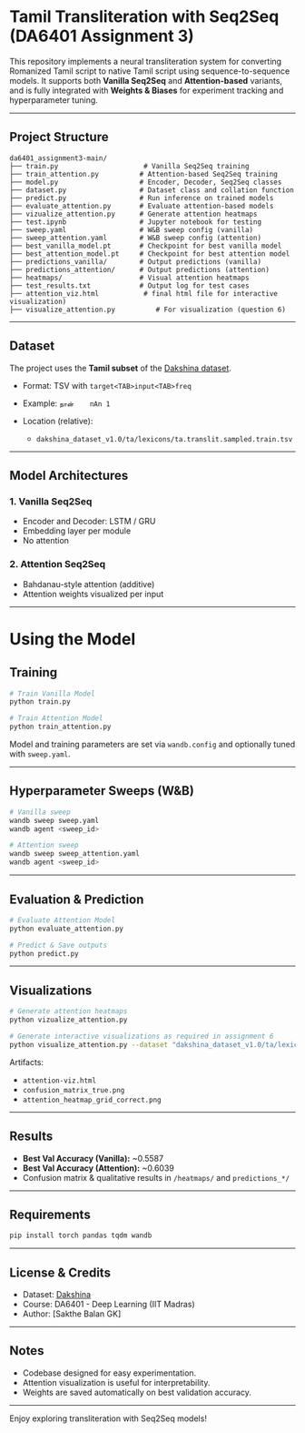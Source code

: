 # Tamil Transliteration with Seq2Seq (DA6401 Assignment 3)

This repository implements a neural transliteration system for converting Romanized Tamil script to native Tamil script using sequence-to-sequence models. It supports both **Vanilla Seq2Seq** and **Attention-based** variants, and is fully integrated with **Weights & Biases** for experiment tracking and hyperparameter tuning.

---

## Project Structure

```
da6401_assignment3-main/
├── train.py                     # Vanilla Seq2Seq training
├── train_attention.py          # Attention-based Seq2Seq training
├── model.py                    # Encoder, Decoder, Seq2Seq classes
├── dataset.py                  # Dataset class and collation function
├── predict.py                  # Run inference on trained models
├── evaluate_attention.py       # Evaluate attention-based models
├── vizualize_attention.py      # Generate attention heatmaps
├── test.ipynb                  # Jupyter notebook for testing
├── sweep.yaml                  # W&B sweep config (vanilla)
├── sweep_attention.yaml        # W&B sweep config (attention)
├── best_vanilla_model.pt       # Checkpoint for best vanilla model
├── best_attention_model.pt     # Checkpoint for best attention model
├── predictions_vanilla/        # Output predictions (vanilla)
├── predictions_attention/      # Output predictions (attention)
├── heatmaps/                   # Visual attention heatmaps
├── test_results.txt            # Output log for test cases
├── attention_viz.html           # final html file for interactive visualization)
├── visualize_attention.py          # For visualization (question 6)
```

---

## Dataset

The project uses the **Tamil subset** of the [Dakshina dataset](https://huggingface.co/datasets/dakshina).

* Format: TSV with `target<TAB>input<TAB>freq`
* Example: `நான்	nAn	1`
* Location (relative):

  * `dakshina_dataset_v1.0/ta/lexicons/ta.translit.sampled.train.tsv`

---

## Model Architectures

### 1. Vanilla Seq2Seq

* Encoder and Decoder: LSTM / GRU
* Embedding layer per module
* No attention

### 2. Attention Seq2Seq

* Bahdanau-style attention (additive)
* Attention weights visualized per input

---
# Using the Model
## Training

```bash
# Train Vanilla Model
python train.py

# Train Attention Model
python train_attention.py
```

Model and training parameters are set via `wandb.config` and optionally tuned with `sweep.yaml`.

---

## Hyperparameter Sweeps (W\&B)

```bash
# Vanilla sweep
wandb sweep sweep.yaml
wandb agent <sweep_id>

# Attention sweep
wandb sweep sweep_attention.yaml
wandb agent <sweep_id>
```

---

## Evaluation & Prediction

```bash
# Evaluate Attention Model
python evaluate_attention.py

# Predict & Save outputs
python predict.py
```

---

## Visualizations

```bash
# Generate attention heatmaps
python vizualize_attention.py

# Generate interactive visualizations as required in assignment 6
python visualize_attention.py --dataset "dakshina_dataset_v1.0/ta/lexicons/ta.translit.sampled.train.tsv" --lstm_ckpt "best_attention_model.pt" --gru_ckpt "best_vanilla_model.pt" --src "context" --tgt "கணடகஸட"   
```

Artifacts:

* `attention-viz.html` 
* `confusion_matrix_true.png`
* `attention_heatmap_grid_correct.png`

---

## Results

* **Best Val Accuracy (Vanilla):** \~0.5587
* **Best Val Accuracy (Attention):** \~0.6039
* Confusion matrix & qualitative results in `/heatmaps/` and `predictions_*/`

---

## Requirements

```bash
pip install torch pandas tqdm wandb
```

---

## License & Credits

* Dataset: [Dakshina](https://huggingface.co/datasets/dakshina)
* Course: DA6401 - Deep Learning (IIT Madras)
* Author: \[Sakthe Balan GK]

---

## Notes

* Codebase designed for easy experimentation.
* Attention visualization is useful for interpretability.
* Weights are saved automatically on best validation accuracy.

---

Enjoy exploring transliteration with Seq2Seq models!
